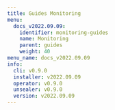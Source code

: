 ```yaml
---
title: Guides Monitoring
menu:
  docs_v2022.09.09:
    identifier: monitoring-guides
    name: Monitoring
    parent: guides
    weight: 40
menu_name: docs_v2022.09.09
info:
  cli: v0.9.0
  installer: v2022.09.09
  operator: v0.9.0
  unsealer: v0.9.0
  version: v2022.09.09
---
```


